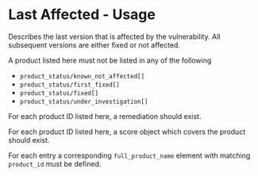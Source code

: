 # Last Affected - Usage

Describes the last version that is affected by the vulnerability.
All subsequent versions are either fixed or not affected.

A product listed here must not be listed in any of the following

  * `product_status/known_not_affected[]`
  * `product_status/first_fixed[]`
  * `product_status/fixed[]`
  * `product_status/under_investigation[]`

For each product ID listed here, a remediation should exist.

For each product ID listed here, a score object which covers the product should exist.

For each entry a corresponding `full_product_name` element with matching `product_id` must be defined.
